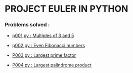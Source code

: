 # PROJECT EULER IN PYTHON

### Problems solved :


* [p001.py : Multiples of 3 and 5](https://projecteuler.net/problem=1)

* [p002.py : Even Fibonacci numbers](https://projecteuler.net/problem=2)

* [P003.py : Largest prime factor](https://projecteuler.net/problem=3)

* [P004.py : Largest palindrome product](https://projecteuler.net/problem=4)
